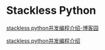 # Stackless Python

[stackless python并发编程介绍-博客园](https://www.cnblogs.com/crawer-1/p/8205303.html)

[stackless python并发编程介绍](http://gashero.yeax.com/?p=30)